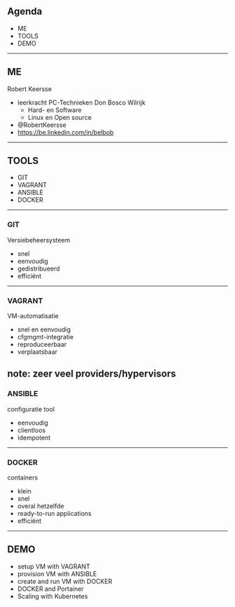 ## Agenda

* ME
* TOOLS
* DEMO

---

## ME

Robert Keersse

* leerkracht PC-Technieken Don Bosco Wilrijk
  - Hard- en Software
  - Linux en Open source
* @RobertKeersse
* https://be.linkedin.com/in/belbob  

---

## TOOLS

* GIT
* VAGRANT
* ANSIBLE
* DOCKER

---

### GIT

Versiebeheersysteem
  - snel
  - eenvoudig
  - gedistribueerd
  - efficiënt

---

### VAGRANT

VM-automatisatie
  - snel en eenvoudig
  - cfgmgmt-integratie
  - reproduceerbaar
  - verplaatsbaar

note:
zeer veel providers/hypervisors
---

### ANSIBLE

configuratie tool
  - eenvoudig
  - clientloos
  - idempotent

---

### DOCKER

containers
  - klein
  - snel
  - overal hetzelfde
  - ready-to-run applications
  - efficiënt

---

## DEMO

* setup VM with VAGRANT
* provision VM with ANSIBLE
* create and run VM with DOCKER
* DOCKER and Portainer
* Scaling with Kubernetes
